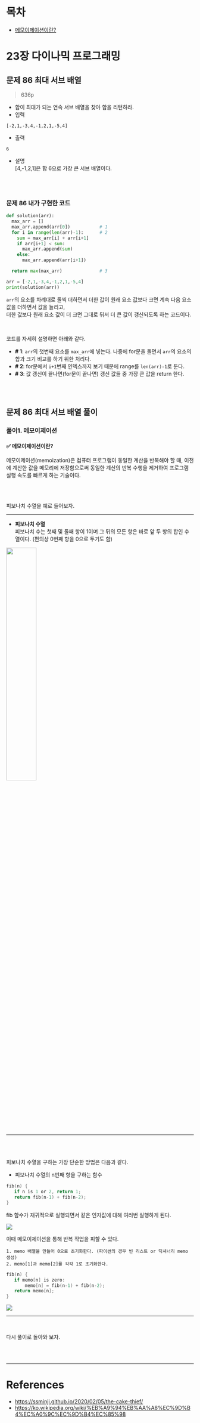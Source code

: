 # 목차
* [메모이제이션이란?](#-메모이제이션이란)

# 23장 다이나믹 프로그래밍
## 문제 86 최대 서브 배열
> 636p

* 합이 최대가 되는 연속 서브 배열을 찾아 합을 리턴하라.
* 입력
```
[-2,1,-3,4,-1,2,1,-5,4]
```
* 출력
```
6
```
* 설명<br>
[4,-1,2,1]은 합 6으로 가장 큰 서브 배열이다.

<br><br>

### 문제 86 내가 구현한 코드
```python
def solution(arr):
  max_arr = []
  max_arr.append(arr[0])           # 1
  for i in range(len(arr)-1):      # 2
    sum = max_arr[i] + arr[i+1]
    if arr[i+1] < sum:
      max_arr.append(sum)
    else:
      max_arr.append(arr[i+1])

  return max(max_arr)              # 3

arr = [-2,1,-3,4,-1,2,1,-5,4]
print(solution(arr))
```
`arr`의 요소를 차례대로 둘씩 더하면서 더한 값이 원래 요소 값보다 크면 계속 다음 요소 값을 더하면서 값을 늘리고,<br>
더한 값보다 원래 요소 값이 더 크면 그대로 둬서 더 큰 값이 갱신되도록 하는 코드이다.

<br>

코드를 자세히 설명하면 아래와 같다.

* **# 1**: `arr`의 첫번째 요소를 `max_arr`에 넣는다. 나중에 for문을 돌면서 `arr`의 요소의 합과 크기 비교를 하기 위한 처리다.
* **# 2**: for문에서 `i+1`번째 인덱스까지 보기 때문에 range를 `len(arr)-1`로 둔다.
* **# 3**: 값 갱신이 끝나면(for문이 끝나면) 갱신 값들 중 가장 큰 값을 return 한다.

<br><br>

## 문제 86 최대 서브 배열 풀이
### 풀이1. 메모이제이션
#### ✅ 메모이제이션이란?
메모이제이션(memoization)은 컴퓨터 프로그램이 동일한 계산을 반복해야 할 때, 이전에 계산한 값을 메모리에 저장함으로써 동일한 계산의 반복 수행을 제거하여 프로그램 실행 속도를 빠르게 하는 기술이다.

<br><br>

피보나치 수열을 예로 들어보자.<br>

---
* **피보나치 수열**<br>
피보나치 수는 첫째 및 둘째 항이 1이며 그 뒤의 모든 항은 바로 앞 두 항의 합인 수열이다. (편의상 0번째 항을 0으로 두기도 함)

<img src="https://user-images.githubusercontent.com/55045377/135254677-90d5d23f-c7ed-4efe-9314-743e5be35709.png" width=40% height=40%>

---

<br><br>

피보나치 수열을 구하는 가장 단순한 방법은 다음과 같다.<br>
* 피보나치 수열의 n번째 항을 구하는 함수
```c
fib(n) {
   if n is 1 or 2, return 1;
   return fib(n-1) + fib(n-2);
}
```
fib 함수가 재귀적으로 실행되면서 같은 인자값에 대해 여러번 실행하게 된다. 

<img src="https://user-images.githubusercontent.com/55045377/135256442-01944e84-02a5-4fdd-8d95-2eb943d80f20.png">

<br>

이때 메모이제이션을 통해 반복 작업을 피할 수 있다.
```
1. memo 배열을 만들어 0으로 초기화한다. (파이썬의 경우 빈 리스트 or 딕셔너리 memo 생성)
2. memo[1]과 memo[2]를 각각 1로 초기화한다.
```
```c
fib(n) {
   if memo[n] is zero:
       memo[n] = fib(n-1) + fib(n-2);
   return memo[n];
}
```

<img src="https://user-images.githubusercontent.com/55045377/135257737-b0150535-7426-4c07-b4dd-921acef3cc7c.png">

<br>

---

<br>

다시 풀이로 돌아와 보자.
































<br><br>


---
# References
* https://ssminji.github.io/2020/02/05/the-cake-thief/
* https://ko.wikipedia.org/wiki/%EB%A9%94%EB%AA%A8%EC%9D%B4%EC%A0%9C%EC%9D%B4%EC%85%98

<br><br><br>

